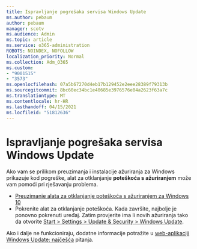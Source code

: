 ```yaml
---
title: Ispravljanje pogrešaka servisa Windows Update
ms.author: pebaum
author: pebaum
manager: scotv
ms.audience: Admin
ms.topic: article
ms.service: o365-administration
ROBOTS: NOINDEX, NOFOLLOW
localization_priority: Normal
ms.collection: Adm_O365
ms.custom:
- "9001515"
- "3573"
ms.openlocfilehash: 07a5b67270d4eb17b129452e2eee28389f79313b
ms.sourcegitcommit: 8bc60ec34bc1e40685e3976576e04a2623f63a7c
ms.translationtype: MT
ms.contentlocale: hr-HR
ms.lasthandoff: 04/15/2021
ms.locfileid: "51812636"
---
```

# <a name="fix-windows-update-errors"></a>Ispravljanje pogrešaka servisa Windows Update

Ako vam se prilikom preuzimanja i instalacije ažuriranja za Windows prikazuje kod pogreške, alat za otklanjanje **poteškoća s ažuriranjem** može vam pomoći pri rješavanju problema.

- [Preuzimanje alata za otklanjanje poteškoća s ažuriranjem za Windows 10](https://support.microsoft.com/help/4027322/windows-update-troubleshooter)
- Pokrenite alat za otklanjanje poteškoća. Kada završite, najbolje je ponovno pokrenuti uređaj. Zatim provjerite ima li novih ažuriranja tako da otvorite [Start > Settings > Update & Security > Windows Update](ms-settings:windowsupdate).

Ako i dalje ne funkcioniraju, dodatne informacije potražite u [web-aplikaciji Windows Update: najčešća](https://support.microsoft.com/help/12373/windows-update-faq) pitanja.
